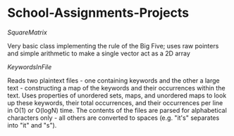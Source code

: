 # School-Assignments-Projects
*SquareMatrix*

  Very basic class implementing the rule of the Big Five; uses raw pointers and simple arithmetic to make a single vector act as a 2D array
  
*KeywordsInFile*

  Reads two plaintext files - one containing keywords and the other a large text - constructing a map of the keywords and their occurrences within the text.
  Uses properties of unordered sets, maps, and unordered maps to look up these keywords, their total occurrences, and their occurrences per line in O(1) or O(logN) time.
  The contents of the files are parsed for alphabetical characters only - all others are converted to spaces (e.g. "it's" separates into "it" and "s").
